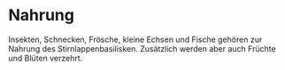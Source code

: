 # Nahrung
Insekten, Schnecken, Frösche, kleine Echsen und Fische gehören zur Nahrung des Stirnlappenbasilisken. Zusätzlich werden aber auch Früchte und Blüten verzehrt. 